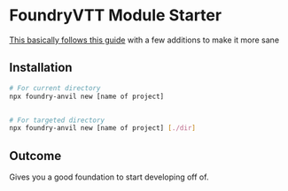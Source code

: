 # FoundryVTT Module Starter

[This basically follows this guide](https://foundryvtt.com/article/module-development/) with a few additions to make it more sane

## Installation

```sh
# For current directory
npx foundry-anvil new [name of project]


# For targeted directory
npx foundry-anvil new [name of project] [./dir]
```

## Outcome

Gives you a good foundation to start developing off of.
